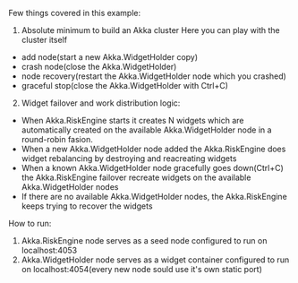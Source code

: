 
Few things covered in this example:

1. Absolute minimum to build an Akka cluster
  Here you can play with the cluster itself 
  - add node(start a new Akka.WidgetHolder copy)
  - crash node(close the Akka.WidgetHolder)
  - node recovery(restart the Akka.WidgetHolder node which you crashed) 
  - graceful stop(close the Akka.WidgetHolder with Ctrl+C)
  
2. Widget failover and work distribution logic:
  - When Akka.RiskEngine starts it creates N widgets which are automatically created on the available Akka.WidgetHolder node in a round-robin fasion.
  - When a new Akka.WidgetHolder node added the Akka.RiskEngine does widget rebalancing by destroying and reacreating widgets
  - When a known Akka.WidgetHolder node gracefully goes down(Ctrl+C) the Akka.RiskEngine failover recreate widgets on the available Akka.WidgetHolder nodes
  - If there are no available Akka.WidgetHolder nodes, the Akka.RiskEngine keeps trying to recover the widgets
  
How to run:
 1. Akka.RiskEngine node serves as a seed node configured to run on localhost:4053
 2. Akka.WidgetHolder node serves as a widget container configured to run on localhost:4054(every new node sould use it's own static port)

  
